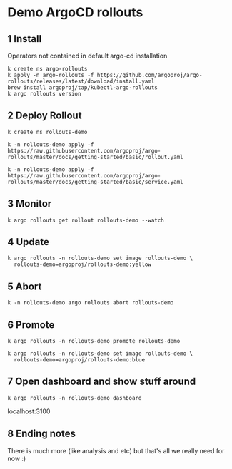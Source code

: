 # Demo ArgoCD rollouts

## 1 Install

Operators not contained in default argo-cd installation

```
k create ns argo-rollouts
k apply -n argo-rollouts -f https://github.com/argoproj/argo-rollouts/releases/latest/download/install.yaml
brew install argoproj/tap/kubectl-argo-rollouts
k argo rollouts version
```

## 2 Deploy Rollout

```
k create ns rollouts-demo

k -n rollouts-demo apply -f https://raw.githubusercontent.com/argoproj/argo-rollouts/master/docs/getting-started/basic/rollout.yaml

k -n rollouts-demo apply -f https://raw.githubusercontent.com/argoproj/argo-rollouts/master/docs/getting-started/basic/service.yaml
```
## 3 Monitor

```
k argo rollouts get rollout rollouts-demo --watch
```

## 4 Update

```
k argo rollouts -n rollouts-demo set image rollouts-demo \
  rollouts-demo=argoproj/rollouts-demo:yellow
```

## 5 Abort

```
k -n rollouts-demo argo rollouts abort rollouts-demo
```

## 6 Promote

```
k argo rollouts -n rollouts-demo promote rollouts-demo

k argo rollouts -n rollouts-demo set image rollouts-demo \
  rollouts-demo=argoproj/rollouts-demo:blue
```

## 7 Open dashboard and show stuff around 

```
k argo rollouts -n rollouts-demo dashboard
```

localhost:3100

## 8 Ending notes

There is much more (like analysis and etc) but that's all we really need for now :)